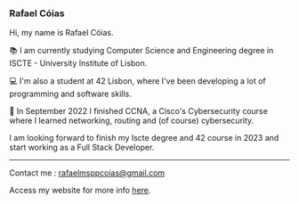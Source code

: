 ### Rafael Cóias

Hi, my name is Rafael Cóias.

📚️  I am currently studying Computer Science and Engineering degree in ISCTE - University Institute of Lisbon. 

💻️  I'm also a student at 42 Lisbon, where I've been developing a lot of programming and software skills.

🔐️  In September 2022 I finished CCNA, a Cisco's Cybersecurity course where I learned networking, routing and (of course) cybersecurity.

I am looking forward to finish my Iscte degree and 42 course in 2023 and start working as a Full Stack Developer.

<hr>

Contact me : <a>rafaelmsppcoias@gmail.com</a>

Access my website for more info <a href="https://github.com/rafaelcoias">here</a>.
